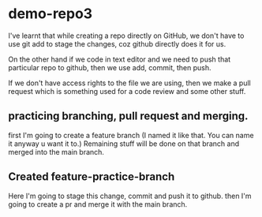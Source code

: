 # demo-repo3 
I've learnt that while creating a repo directly on GitHub, we don't have to use git add to stage the changes, coz github directly does it for us.

On the other hand if we code in text editor and we need to push that particular repo to github, then we use add, commit, then push. 

If we don't have access rights to the file we are using, then we make a pull request which is something used for a code review and some other stuff.


## practicing branching, pull request and merging.

first I'm going to create a feature branch (I named it like that. You can name it anyway u want it to.) Remaining stuff will be done on that branch and merged into the main branch. 


## Created feature-practice-branch 

Here I'm going to stage this change, commit and push it to github. then I'm going to create a pr and merge it with the main branch.